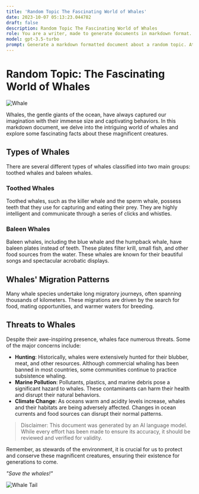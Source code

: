 ```yaml
---
title: 'Random Topic The Fascinating World of Whales'
date: 2023-10-07 05:13:23.044782
draft: false
description: Random Topic The Fascinating World of Whales
role: You are a writer, made to generate documents in markdown format. It is very important that all of the documents you generate are in valid markdown format.
model: gpt-3.5-turbo
prompt: Generate a markdown formatted document about a random topic. At the bottom, include a disclaimer explaining that the document was generated by you. The first line of the document should be the title. Make sure that the entire document is in proper markdown format, using a mix of various tags to make the document visually appealing.
---
```


# Random Topic: The Fascinating World of Whales

![Whale](https://images.unsplash.com/photo-1538412166111-352f1e251f95?ixlib=rb-1.2.1&ixid=eyJhcHBfaWQiOjEyMDd9&auto=format&fit=crop&w=800&q=80)

Whales, the gentle giants of the ocean, have always captured our imagination with their immense size and captivating behaviors. In this markdown document, we delve into the intriguing world of whales and explore some fascinating facts about these magnificent creatures.

## Types of Whales

There are several different types of whales classified into two main groups: toothed whales and baleen whales.

### Toothed Whales

Toothed whales, such as the killer whale and the sperm whale, possess teeth that they use for capturing and eating their prey. They are highly intelligent and communicate through a series of clicks and whistles.

### Baleen Whales

Baleen whales, including the blue whale and the humpback whale, have baleen plates instead of teeth. These plates filter krill, small fish, and other food sources from the water. These whales are known for their beautiful songs and spectacular acrobatic displays.

## Whales' Migration Patterns

Many whale species undertake long migratory journeys, often spanning thousands of kilometers. These migrations are driven by the search for food, mating opportunities, and warmer waters for breeding.

## Threats to Whales

Despite their awe-inspiring presence, whales face numerous threats. Some of the major concerns include:

- **Hunting**: Historically, whales were extensively hunted for their blubber, meat, and other resources. Although commercial whaling has been banned in most countries, some communities continue to practice subsistence whaling.
- **Marine Pollution**: Pollutants, plastics, and marine debris pose a significant hazard to whales. These contaminants can harm their health and disrupt their natural behaviors.
- **Climate Change**: As oceans warm and acidity levels increase, whales and their habitats are being adversely affected. Changes in ocean currents and food sources can disrupt their normal patterns.

>Disclaimer: This document was generated by an AI language model. While every effort has been made to ensure its accuracy, it should be reviewed and verified for validity. 

Remember, as stewards of the environment, it is crucial for us to protect and conserve these magnificent creatures, ensuring their existence for generations to come.

_"Save the whales!"_

![Whale Tail](https://images.unsplash.com/photo-1444464666168-49d633b86797?ixlib=rb-1.2.1&ixid=eyJhcHBfaWQiOjEyMDd9&auto=format&fit=crop&w=800&q=80)